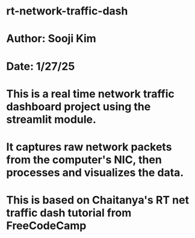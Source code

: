 # rt-network-traffic-dash

# Author: Sooji Kim
# Date: 1/27/25
# This is a real time network traffic dashboard project using the streamlit module.
# It captures raw network packets from the computer's NIC, then processes and visualizes the data.
# This is based on Chaitanya's RT net traffic dash tutorial from FreeCodeCamp
